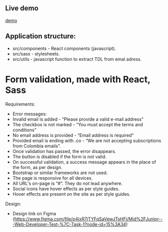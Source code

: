 ## Live demo
[demo](http://yurikonradi.izziwebstudio.com/code-examples/form-verification/index.html)

## Application structure: 
- src/components - React components (javascript).
- src/sass - stylesheets.
- src/utils - javascript function to extract TDL from emal adress.


# Form validation, made with React, Sass

Requirements:
- Error messages:
- Invalid email is added - “Please provide a valid e-mail address”
- The checkbox is not marked - “You must accept the terms and conditions”
- No email address is provided - “Email address is required”
- Provided email is ending with .co - “We are not accepting subscriptions from Colombia
emails”.
- Once validation has passed, the error disappears.
- The button is disabled if the form is not valid.
- On successful validation, a success message appears in the place of the form, as per design.
- Bootstrap or similar frameworks are not used.
- The page is responsive for all devices.
- All URL's on-page is “#”. They do not lead anywhere.
- Social icons have hover effects as per style guides.
- Hover effects are present on the site as per style guides.

Design:
- Design link on Figma (https://www.figma.com/file/p4jxR7jTYFqSaVewJTsHFj/Mid%2FJunior---Web-Developer-Test-%7C-Task-1?node-id=15%3A34)
